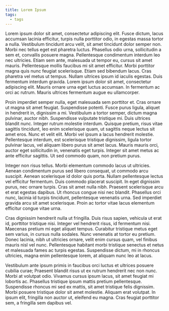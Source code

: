 ```yaml
---
title: Lorem Ipsum
tags:
  - tags
---
```


Lorem ipsum dolor sit amet, consectetur adipiscing elit. Fusce dictum, lacus accumsan lacinia efficitur, turpis nulla porttitor odio, in egestas massa tortor a nulla. Vestibulum tincidunt arcu velit, sit amet tincidunt dolor semper non. Morbi nec tellus eget est pharetra luctus. Phasellus odio urna, sollicitudin a sem et, convallis posuere magna. Pellentesque condimentum interdum leo nec ultricies. Etiam sem ante, malesuada ut tempor eu, cursus sit amet mauris. Pellentesque mollis faucibus mi sit amet efficitur. Morbi porttitor magna quis nunc feugiat scelerisque. Etiam sed bibendum lacus. Cras pharetra vel metus ut tempus. Nullam ultrices ipsum id iaculis egestas. Duis fermentum interdum gravida. Lorem ipsum dolor sit amet, consectetur adipiscing elit. Mauris ornare urna eget luctus accumsan. In fermentum ac orci ac rutrum. Mauris ultrices fermentum augue eu ullamcorper.

Proin imperdiet semper nulla, eget malesuada sem porttitor et. Cras ornare ut magna sit amet feugiat. Suspendisse potenti. Fusce purus ligula, aliquet in hendrerit in, dignissim a mi. Vestibulum a tortor semper, dictum magna pulvinar, auctor nibh. Suspendisse vulputate tristique mi. Duis ultrices blandit nunc. Integer rutrum molestie interdum. Quisque pretium, risus vitae sagittis tincidunt, leo enim scelerisque quam, ut sagittis neque lectus sit amet eros. Nunc et velit elit. Morbi vel ipsum a lacus hendrerit molestie. Pellentesque interdum, est scelerisque tristique dignissim, ligula tortor pulvinar lacus, vel aliquam libero purus sit amet lacus. Mauris mauris orci, auctor eget sollicitudin in, venenatis eget turpis. Integer sit amet metus ac ante efficitur sagittis. Ut sed commodo quam, non pretium purus.

Integer non risus tellus. Morbi elementum commodo lacus ut ultricies. Aenean condimentum purus sed libero consequat, ut commodo arcu suscipit. Aenean scelerisque id dolor quis porta. Nullam pellentesque lectus vel efficitur fermentum. Duis commodo placerat suscipit. In eget dignissim purus, nec ornare turpis. Cras sit amet nulla nibh. Praesent scelerisque arcu et erat egestas dapibus. Ut rhoncus congue nisi nec blandit. Phasellus orci nunc, lacinia id turpis tincidunt, pellentesque venenatis urna. Sed imperdiet gravida arcu sit amet scelerisque. Proin ac tortor vitae lacus elementum efficitur congue vitae urna.

Cras dignissim hendrerit nulla ut fringilla. Duis risus sapien, vehicula ut erat id, porttitor tristique nisi. Integer vel hendrerit risus, id fermentum nisi. Maecenas pretium mi eget aliquet tempus. Curabitur tristique metus eget sem varius, in cursus nulla sodales. Nunc venenatis at tortor eu pretium. Donec lacinia, nibh ut ultricies ornare, velit enim cursus quam, vel finibus mauris nisl vel nunc. Pellentesque habitant morbi tristique senectus et netus et malesuada fames ac turpis egestas. Suspendisse dictum, mi in rhoncus ultricies, magna enim pellentesque lorem, at aliquam nunc leo at lacus.

Vestibulum ante ipsum primis in faucibus orci luctus et ultrices posuere cubilia curae; Praesent blandit risus ut ex rutrum hendrerit nec non nunc. Morbi at volutpat odio. Vivamus cursus ipsum lacus, sit amet feugiat mi lobortis ac. Phasellus tristique ipsum mattis pretium pellentesque. Suspendisse rhoncus mi sed ex mattis, sit amet tristique felis dignissim. Morbi posuere tristique dolor sit amet molestie. Aliquam erat volutpat. In ipsum elit, fringilla non auctor ut, eleifend eu magna. Cras feugiat porttitor sem, a fringilla sem dapibus vel.